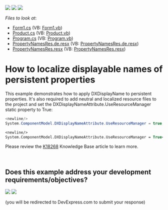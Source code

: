 <!-- default badges list -->
[![](https://img.shields.io/badge/Open_in_DevExpress_Support_Center-FF7200?style=flat-square&logo=DevExpress&logoColor=white)](https://supportcenter.devexpress.com/ticket/details/E1746)
[![](https://img.shields.io/badge/📖_How_to_use_DevExpress_Examples-e9f6fc?style=flat-square)](https://docs.devexpress.com/GeneralInformation/403183)
[![](https://img.shields.io/badge/💬_Leave_Feedback-feecdd?style=flat-square)](#does-this-example-address-your-development-requirementsobjectives)
<!-- default badges end -->
<!-- default file list -->
*Files to look at*:

* [Form1.cs](./CS/LocalizableDisplayName/Form1.cs) (VB: [Form1.vb](./VB/LocalizableDisplayName/Form1.vb))
* [Product.cs](./CS/LocalizableDisplayName/Product.cs) (VB: [Product.vb](./VB/LocalizableDisplayName/Product.vb))
* [Program.cs](./CS/LocalizableDisplayName/Program.cs) (VB: [Program.vb](./VB/LocalizableDisplayName/Program.vb))
* [PropertyNamesRes.de.resx](./CS/LocalizableDisplayName/PropertyNamesRes.de.resx) (VB: [PropertyNamesRes.de.resx](./VB/LocalizableDisplayName/PropertyNamesRes.de.resx))
* [PropertyNamesRes.resx](./CS/LocalizableDisplayName/PropertyNamesRes.resx) (VB: [PropertyNamesRes.resx](./VB/LocalizableDisplayName/PropertyNamesRes.resx))
<!-- default file list end -->
# How to localize displayable names of persistent properties


<p>This example demonstrates how to apply DXDisplayName to persistent properties. It's also required to add neutral and localized resource files to the project and set the DXDisplayNameAttribute.UseResourceManager static property to True:</p>

```cs
<newline/>
System.ComponentModel.DXDisplayNameAttribute.UseResourceManager = true;<newline/>

```



```vb
<newline/>
System.ComponentModel.DXDisplayNameAttribute.UseResourceManager = True<newline/>

```

<p>Please review the <a href="https://www.devexpress.com/Support/Center/p/K18268">K18268</a> Knowledge Base article to learn more.</p>

<br/>


<!-- feedback -->
## Does this example address your development requirements/objectives?

[<img src="https://www.devexpress.com/support/examples/i/yes-button.svg"/>](https://www.devexpress.com/support/examples/survey.xml?utm_source=github&utm_campaign=XPO_how-to-localize-displayable-names-of-persistent-properties-e1746&~~~was_helpful=yes) [<img src="https://www.devexpress.com/support/examples/i/no-button.svg"/>](https://www.devexpress.com/support/examples/survey.xml?utm_source=github&utm_campaign=XPO_how-to-localize-displayable-names-of-persistent-properties-e1746&~~~was_helpful=no)

(you will be redirected to DevExpress.com to submit your response)
<!-- feedback end -->
